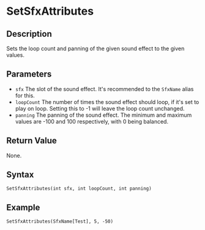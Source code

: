 # SetSfxAttributes

## Description
Sets the loop count and panning of the given sound effect to the given values.

## Parameters
- `sfx`
The slot of the sound effect. It's recommended to the `SfxName` alias for this.
- `loopCount`
The number of times the sound effect should loop, if it's set to play on loop. Setting this to -1 will leave the loop count unchanged.
- `panning`
The panning of the sound effect. The minimum and maximum values are -100 and 100 respectively, with 0 being balanced.

## Return Value
None.

## Syntax
```
SetSfxAttributes(int sfx, int loopCount, int panning)
```

## Example
```
SetSfxAttributes(SfxName[Test], 5, -50)
```